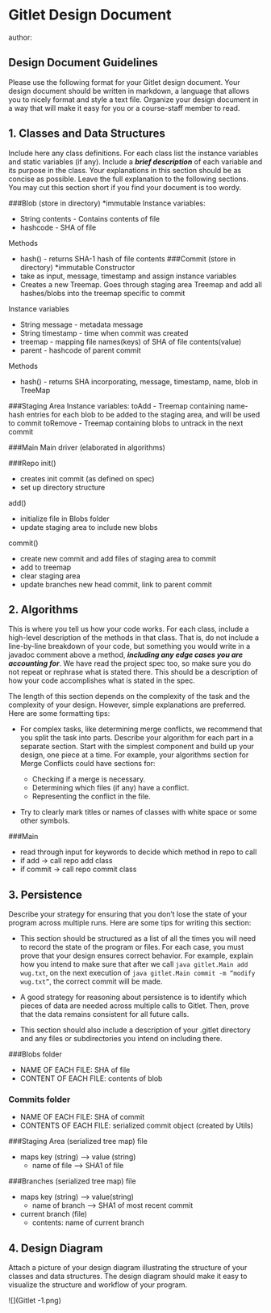 # Gitlet Design Document
author:

## Design Document Guidelines

Please use the following format for your Gitlet design document. Your design
document should be written in markdown, a language that allows you to nicely 
format and style a text file. Organize your design document in a way that 
will make it easy for you or a course-staff member to read.  

## 1. Classes and Data Structures

Include here any class definitions. For each class list the instance
variables and static variables (if any). Include a ***brief description***
of each variable and its purpose in the class. Your explanations in
this section should be as concise as possible. Leave the full
explanation to the following sections. You may cut this section short
if you find your document is too wordy.

###Blob (store in directory) *immutable
Instance variables:
* String contents - Contains contents of file
* hashcode - SHA of file

Methods
* hash() - returns SHA-1 hash of file contents
###Commit (store in directory) *immutable
Constructor
* take as input, message, timestamp and assign instance variables
* Creates a new Treemap. Goes through staging area Treemap and add all hashes/blobs into the treemap specific to commit

Instance variables
* String message - metadata message
* String timestamp - time when commit was created
* treemap - mapping file names(keys) of SHA of file contents(value)
* parent - hashcode of parent commit

Methods
* hash() - returns SHA incorporating, message, timestamp, name, blob in TreeMap

###Staging Area
Instance variables:
toAdd - Treemap containing name-hash entries for each blob to be added to the staging area, and will be used to commit
toRemove - Treemap containing blobs to untrack in the next commit

###Main
Main driver (elaborated in algorithms)

###Repo
init()
* creates init commit (as defined on spec)
* set up directory structure

add()
* initialize file in Blobs folder
* update staging area to include new blobs

commit()
* create new commit and add files of staging area to commit
* add to treemap
* clear staging area
* update branches new head commit, link to parent commit

## 2. Algorithms

This is where you tell us how your code works. For each class, include
a high-level description of the methods in that class. That is, do not
include a line-by-line breakdown of your code, but something you would
write in a javadoc comment above a method, ***including any edge cases
you are accounting for***. We have read the project spec too, so make
sure you do not repeat or rephrase what is stated there.  This should
be a description of how your code accomplishes what is stated in the
spec.


The length of this section depends on the complexity of the task and
the complexity of your design. However, simple explanations are
preferred. Here are some formatting tips:

* For complex tasks, like determining merge conflicts, we recommend
  that you split the task into parts. Describe your algorithm for each
  part in a separate section. Start with the simplest component and
  build up your design, one piece at a time. For example, your
  algorithms section for Merge Conflicts could have sections for:

   * Checking if a merge is necessary.
   * Determining which files (if any) have a conflict.
   * Representing the conflict in the file.
  
* Try to clearly mark titles or names of classes with white space or
  some other symbols.

###Main
* read through input for keywords to decide which method in repo to call
* if add -> call repo add class
* if commit -> call repo commit class


## 3. Persistence

Describe your strategy for ensuring that you don’t lose the state of your program
across multiple runs. Here are some tips for writing this section:

* This section should be structured as a list of all the times you
  will need to record the state of the program or files. For each
  case, you must prove that your design ensures correct behavior. For
  example, explain how you intend to make sure that after we call
       `java gitlet.Main add wug.txt`,
  on the next execution of
       `java gitlet.Main commit -m “modify wug.txt”`, 
  the correct commit will be made.
  
* A good strategy for reasoning about persistence is to identify which
  pieces of data are needed across multiple calls to Gitlet. Then,
  prove that the data remains consistent for all future calls.
  
* This section should also include a description of your .gitlet
  directory and any files or subdirectories you intend on including
  there.

###Blobs folder
* NAME OF EACH FILE: SHA of file 
* CONTENT OF EACH FILE: contents of blob

### Commits folder
* NAME OF EACH FILE: SHA of commit
* CONTENTS OF EACH FILE: serialized commit object (created by Utils)

###Staging Area (serialized tree map) file
* maps key (string) --> value (string)
  * name of file --> SHA1 of file

###Branches (serialized tree map) file
* maps key (string) --> value(string)
  * name of branch --> SHA1 of most recent commit
* current branch (file)
  * contents: name of current branch 

## 4. Design Diagram

Attach a picture of your design diagram illustrating the structure of your
classes and data structures. The design diagram should make it easy to 
visualize the structure and workflow of your program.

![](Gitlet -1.png)